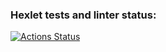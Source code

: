 ### Hexlet tests and linter status:
[![Actions Status](https://github.com/Enzell62/php-project-45/actions/workflows/hexlet-check.yml/badge.svg)](https://github.com/Enzell62/php-project-45/actions)